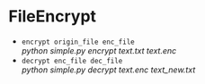 # FileEncrypt
-  `encrypt origin_file enc_file`<br>
*python simple.py encrypt text.txt text.enc*
-  `decrypt enc_file dec_file`<br>
*python simple.py decrypt text.enc text_new.txt*
